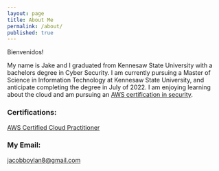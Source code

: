 ```yaml
---
layout: page
title: About Me
permalink: /about/
published: true
---
```

Bienvenidos!

My name is Jake and I graduated from Kennesaw State University with a bachelors degree in Cyber Security. I am currently pursuing a Master of Science in Information Technology at Kennesaw State University, and anticipate completing the degree in July of 2022. I am enjoying learning about the cloud and am pursuing an [AWS certification in security](https://aws.amazon.com/certification/certified-security-specialty/).

### Certifications:

[AWS Certified Cloud Practitioner](https://aws.amazon.com/certification/certified-cloud-practitioner/)


### My Email:

[jacobboylan8@gmail.com](mailto:jacobboylan8@gmail.com)
